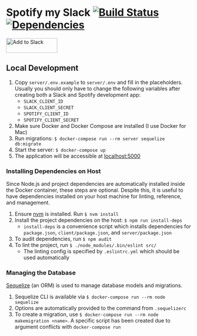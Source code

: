 # Spotify my Slack [![Build Status](https://travis-ci.com/micthiesen/spotify-my-slack.svg?branch=master)](https://travis-ci.com/micthiesen/spotify-my-slack) [![Dependencies](https://david-dm.org/micthiesen/spotify-my-slack.svg)](https://david-dm.org/micthiesen/spotify-my-slack)

<a href="https://slack.com/oauth/authorize?client_id=406841633714.406803330164&scope=users.profile:write&redirect_uri=https%3A%2F%2Fspotify-my-slack.herokuapp.com%2Fslack-grant-callback"><img alt="Add to Slack" height="40" width="139" src="https://platform.slack-edge.com/img/add_to_slack.png" srcset="https://platform.slack-edge.com/img/add_to_slack.png 1x, https://platform.slack-edge.com/img/add_to_slack@2x.png 2x"></a>

## Local Development

1. Copy `server/.env.example` to `server/.env` and fill in the placeholders. Usually you
   should only have to change the following variables after creating both a Slack and
   Spotify development app:
   - `SLACK_CLIENT_ID`
   - `SLACK_CLIENT_SECRET`
   - `SPOTIFY_CLIENT_ID`
   - `SPOTIFY_CLIENT_SECRET`
1. Make sure Docker and Docker Compose are installed (I use Docker for Mac)
1. Run migrations: `$ docker-compose run --rm server sequelize db:migrate`
1. Start the server: `$ docker-compose up`
1. The application will be accessible at [localhost:5000](http://localhost:5000)

### Installing Dependencies on Host

Since Node.js and project dependencies are automatically installed inside the Docker
container, these steps are optional. Despite this, it is useful to have dependencies
installed on your host machine for linting, reference, and management.

1. Ensure [nvm](https://github.com/nvm-sh/nvm) is installed. Run `$ nvm install`
1. Install the project dependencies on the host: `$ npm run install-deps`
   - `install-deps` is a convenience script which installs dependencies for
     `package.json`, `client/package.json`, and `server/package.json`
1. To audit dependencies, run `$ npm audit`
1. To lint the project, run `$ ./node_modules/.bin/eslint src/`
   - The linting config is specified by `.eslintrc.yml` which should be used
     automatically

### Managing the Database
[Sequelize](https://sequelize.org/) (an ORM) is used to manage database models
and migrations.
1. Sequelize CLI is available via `$ docker-compose run --rm node sequelize`
1. Options are automatically provided to the command from `.sequelizerc`
1. To create a migration, use
   `$ docker-compose run --rm node makemigration <name>`. A specific script has
   been created due to argument conflicts with `docker-compose run`
